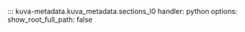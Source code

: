 ::: kuva-metadata.kuva_metadata.sections_l0
    handler: python
    options:
      show_root_full_path: false

